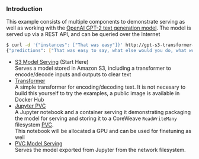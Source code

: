 ### Introduction

This example consists of multiple components to demonstrate serving as well as working with the [OpenAI GPT-2 text generation model](https://github.com/openai/gpt-2). The model is served up via a REST API, and can be queried over the Internet
```bash
$ curl -d '{"instances": ["That was easy"]}' http://gpt-s3-transformer-default.tenant-test.knative.chi.coreweave.com/v1/models/gpt-s3:predict
{"predictions": ["That was easy to say, what else would you do, what would you do, would you say to your daughter and say to her, 'Where is the work you're doing, where is the work you're working on, and how are you doing it?' and she was like, 'I'm not going to be here, I can't do it!' and she became, you know, frustrated. And I think there's a different type of anxiety. There's this self-pity that comes in, and that's also why they call their child a 'brilliant' child.\n\nShe was always saying that when she was a little girl, there was something really important to do. But she really doesn't go. She knows that whatever she does, when she's ready, she's going to go into any school or program and that she's going to do. And she really needs to do that, because it's just so much more exciting to her now.\n\nIt made her less able to put her mind at the 'solution' to her child's difficulties \u2013 even as she had more opportunities than I or anyone could ever do, and at a time when we were trying a lot of things to find the balance in the world. And I"]}
```

- [S3 Model Serving](./service-s3) (Start Here)  
Serves a model stored in Amazon S3, including a transformer to encode/decode inputs and outputs to clear text
- [Transformer](./transformer)  
A simple transformer for encoding/decoding text. It is not necesary to build this yourself to try the examples, a public image is available in Docker Hub
- [Jupyter PVC](./jupyter-pvc)  
A Jupyter notebook and a container serving it demonstrating packaging the model for serving and storing it to a CoreWeave `ReadWriteMany` filesystem [PVC](https://kubernetes.io/docs/concepts/storage/persistent-volumes/).  
This notebook will be allocated a GPU and can be used for finetuning as well
- [PVC Model Serving](./service-pvc)  
Serves the model exported from Jupyter from the network filesystem.